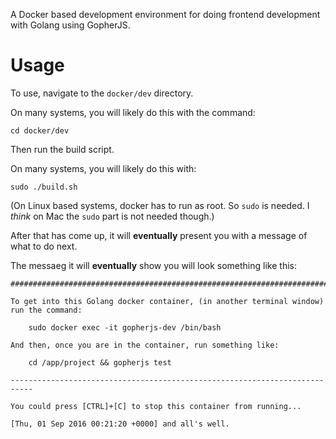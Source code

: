 A Docker based development environment for doing frontend development with Golang using GopherJS.

# Usage

To use, navigate to the `docker/dev` directory.

On many systems, you will likely do this with the command:
```
cd docker/dev
```

Then run the build script.

On many systems, you will likely do this with:
```
sudo ./build.sh
```

(On Linux based systems, docker has to run as root. So `sudo` is needed.
I *think* on Mac the `sudo` part is not needed though.)

After that has come up, it will **eventually** present you with a message of what to do next.

The messaeg it will **eventually** show you will look something like this:
```
###########################################################################

To get into this Golang docker container, (in another terminal window)
run the command:

    sudo docker exec -it gopherjs-dev /bin/bash

And then, once you are in the container, run something like:

    cd /app/project && gopherjs test

---------------------------------------------------------------------------

You could press [CTRL]+[C] to stop this container from running...

[Thu, 01 Sep 2016 00:21:20 +0000] and all's well.
```


